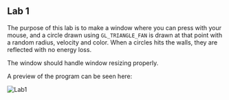 ## Lab 1

The purpose of this lab is to make a window where you can press with your mouse, and a circle drawn using `GL_TRIANGLE_FAN` is drawn at that point with a random radius, velocity and color. When a circles hits the walls, they are reflected with no energy loss.

The window should handle window resizing properly.

A preview of the program can be seen here:

![Lab1](https://media.giphy.com/media/H27jPtG0bHRAdES7El/giphy.gif)